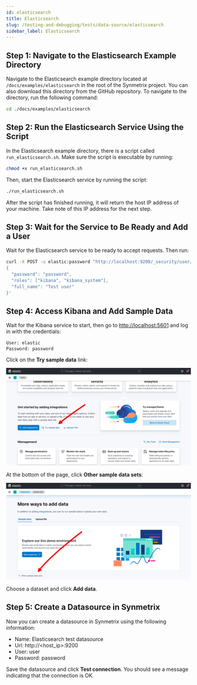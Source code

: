 ```yaml
---
id: elasticsearch
title: Elasticsearch
slug: /testing-and-debugging/tests/data-source/elasticsearch
sidebar_label: Elasticsearch
---
```


## Step 1: Navigate to the Elasticsearch Example Directory

Navigate to the Elasticsearch example directory located at `/docs/examples/elasticsearch` in the root of the Synmetrix project. You can also download this directory from the GitHub repository. To navigate to the directory, run the following command:

```bash
cd ./docs/examples/elasticsearch
```

## Step 2: Run the Elasticsearch Service Using the Script

In the Elasticsearch example directory, there is a script called `run_elasticsearch.sh`. Make sure the script is executable by running:

```bash
chmod +x run_elasticsearch.sh
```

Then, start the Elasticsearch service by running the script:

```bash
./run_elasticsearch.sh
```

After the script has finished running, it will return the host IP address of your machine. Take note of this IP address for the next step.

## Step 3: Wait for the Service to Be Ready and Add a User

Wait for the Elasticsearch service to be ready to accept requests. Then run:

```bash
curl -X POST -u elastic:password "http://localhost:9200/_security/user/user" -H 'Content-Type: application/json' -d'
{
  "password": "password",
  "roles": ["kibana", "kibana_system"],
  "full_name": "Test user"
}'
```

## Step 4: Access Kibana and Add Sample Data

Wait for the Kibana service to start, then go to [http://localhost:5601](http://localhost:5601) and log in with the credentials:

```
User: elastic
Password: password
```

Click on the **Try sample data** link:

![Try sample data screenshot](/docs/data/elasticsearch1.png)

At the bottom of the page, click **Other sample data sets**:

![Other sample data sets screenshot](/docs/data/elasticsearch2.png)

Choose a dataset and click **Add data**.

## Step 5: Create a Datasource in Synmetrix

Now you can create a datasource in Synmetrix using the following information:

* Name: Elasticsearch test datasource
* Url: http://<host_ip>:9200
* User: user
* Password: password

Save the datasource and click **Test connection**. You should see a message indicating that the connection is OK.